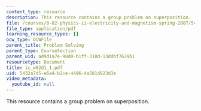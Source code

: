 ```yaml
---
content_type: resource
description: This resource contains a group problem on superposition.
file: /courses/8-02-physics-ii-electricity-and-magnetism-spring-2007/5432a7d5e6a4b2ce44964a501d923d3e_ic_w02d1_1.pdf
file_type: application/pdf
learning_resource_types: []
ocw_type: OCWFile
parent_title: Problem Solving
parent_type: CourseSection
parent_uid: ad9d1a7e-98d0-b1ff-318d-13ddbf7639b1
resourcetype: Document
title: ic_w02d1_1.pdf
uid: 5432a7d5-e6a4-b2ce-4496-4a501d923d3e
video_metadata:
  youtube_id: null
---
```

This resource contains a group problem on superposition.

